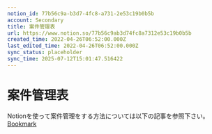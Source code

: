 ```yaml
---
notion_id: 77b56c9a-b3d7-4fc8-a731-2e53c19b0b5b
account: Secondary
title: 案件管理表
url: https://www.notion.so/77b56c9ab3d74fc8a7312e53c19b0b5b
created_time: 2022-04-26T06:52:00.000Z
last_edited_time: 2022-04-26T06:52:00.000Z
sync_status: placeholder
sync_time: 2025-07-12T15:01:47.516422
---
```

# 案件管理表

Notionを使って案件管理をする方法については以下の記事を参照下さい。
[Bookmark](https://junpei-sugiyama.com/notion-management-list/)